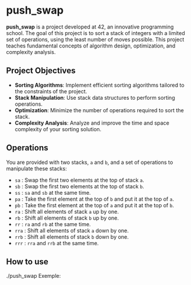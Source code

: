 # push_swap

**push_swap** is a project developed at 42, an innovative programming school. The goal of this project is to sort a stack of integers with a limited set of operations, using the least number of moves possible. This project teaches fundamental concepts of algorithm design, optimization, and complexity analysis.

## Project Objectives

- **Sorting Algorithms**: Implement efficient sorting algorithms tailored to the constraints of the project.
- **Stack Manipulation**: Use stack data structures to perform sorting operations.
- **Optimization**: Minimize the number of operations required to sort the stack.
- **Complexity Analysis**: Analyze and improve the time and space complexity of your sorting solution.

## Operations

You are provided with two stacks, `a` and `b`, and a set of operations to manipulate these stacks:

- `sa` : Swap the first two elements at the top of stack `a`.
- `sb` : Swap the first two elements at the top of stack `b`.
- `ss` : `sa` and `sb` at the same time.
- `pa` : Take the first element at the top of `b` and put it at the top of `a`.
- `pb` : Take the first element at the top of `a` and put it at the top of `b`.
- `ra` : Shift all elements of stack `a` up by one.
- `rb` : Shift all elements of stack `b` up by one.
- `rr` : `ra` and `rb` at the same time.
- `rra` : Shift all elements of stack `a` down by one.
- `rrb` : Shift all elements of stack `b` down by one.
- `rrr` : `rra` and `rrb` at the same time.

## How to use
./push_swap <list of integers>
Exemple:
